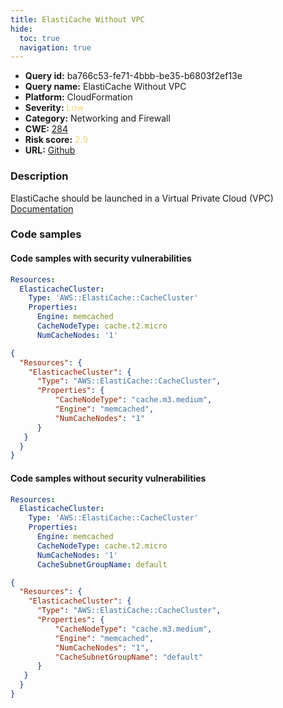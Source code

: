 ```yaml
---
title: ElastiCache Without VPC
hide:
  toc: true
  navigation: true
---
```


<style>
  .highlight .hll {
    background-color: #ff171742;
  }
  .md-content {
    max-width: 1100px;
    margin: 0 auto;
  }
</style>

-   **Query id:** ba766c53-fe71-4bbb-be35-b6803f2ef13e
-   **Query name:** ElastiCache Without VPC
-   **Platform:** CloudFormation
-   **Severity:** <span style="color:#edd57e">Low</span>
-   **Category:** Networking and Firewall
-   **CWE:** <a href="https://cwe.mitre.org/data/definitions/284.html" onclick="newWindowOpenerSafe(event, 'https://cwe.mitre.org/data/definitions/284.html')">284</a>
-   **Risk score:** <span style="color:#edd57e">2.9</span>
-   **URL:** [Github](https://github.com/Checkmarx/kics/tree/master/assets/queries/cloudFormation/aws/elasticache_without_vpc)

### Description
ElastiCache should be launched in a Virtual Private Cloud (VPC)<br>
[Documentation](https://docs.aws.amazon.com/AWSCloudFormation/latest/UserGuide/aws-properties-elasticache-cache-cluster.html#cfn-elasticache-cachecluster-cachesubnetgroupname)

### Code samples
#### Code samples with security vulnerabilities
```yaml title="Positive test num. 1 - yaml file" hl_lines="4"
Resources:
  ElasticacheCluster:
    Type: 'AWS::ElastiCache::CacheCluster'
    Properties:    
      Engine: memcached
      CacheNodeType: cache.t2.micro
      NumCacheNodes: '1'

```
```json title="Positive test num. 2 - json file" hl_lines="5"
{
  "Resources": {
    "ElasticacheCluster": {
      "Type": "AWS::ElastiCache::CacheCluster",
      "Properties": {
          "CacheNodeType": "cache.m3.medium",
          "Engine": "memcached",
          "NumCacheNodes": "1"
      }
   }
  }
}

```


#### Code samples without security vulnerabilities
```yaml title="Negative test num. 1 - yaml file"
Resources:
  ElasticacheCluster:
    Type: 'AWS::ElastiCache::CacheCluster'
    Properties:    
      Engine: memcached
      CacheNodeType: cache.t2.micro
      NumCacheNodes: '1'
      CacheSubnetGroupName: default

```
```json title="Negative test num. 2 - json file"
{
  "Resources": {
    "ElasticacheCluster": {
      "Type": "AWS::ElastiCache::CacheCluster",
      "Properties": {
          "CacheNodeType": "cache.m3.medium",
          "Engine": "memcached",
          "NumCacheNodes": "1",
          "CacheSubnetGroupName": "default"
      }
   }
  }
}

```

